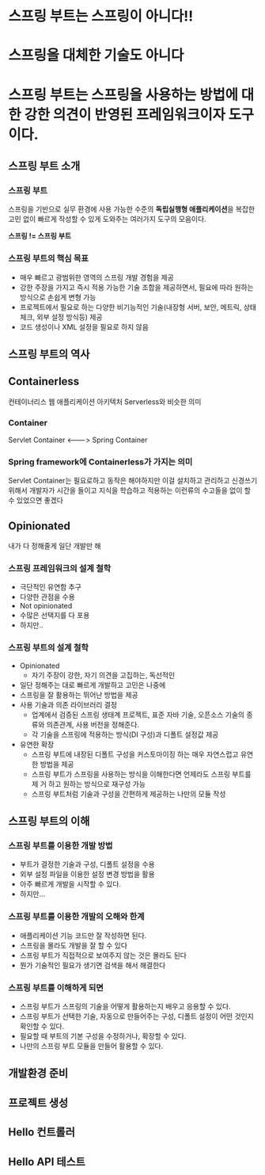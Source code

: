
# 스프링 부트는 스프링이 아니다!! 
# 스프링을 대체한 기술도 아니다 
# 스프링 부트는 스프링을 사용하는 방법에 대한 강한 의견이 반영된 프레임워크이자 도구이다.

## 스프링 부트 소개

### 스프링 부트
스프링을 기반으로 실무 환경에 사용 가능한 수준의 **독립실행형 애플리케이션**을 복잡한 고민 없이 빠르게 작성할 수 있게 도와주는 여러가지 도구의 모음이다.

**스프링 != 스프링 부트**

### 스프링 부트의 핵심 목표
- 매우 빠르고 광범위한 영역의 스프링 개발 경험을 제공
- 강한 주장을 가지고 즉시 적용 가능한 기술 조합을 제공하면서, 필요에 따라 원하는 방식으로 손쉽게 변형 가능
- 프로젝트에서 필요로 하는 다양한 비기능적인 기술(내장형 서버, 보안, 메트릭, 상태 체크, 외부 설정 방식등) 제공
- 코드 생성이나 XML 설정을 필요로 하지 않음

## 스프링 부트의 역사

## Containerless
컨테이너리스 웹 애플리케이션 아키텍처
Serverless와 비슷한 의미

### Container
Servlet Container <---> Spring Container

### Spring framework에 Containerless가 가지는 의미
Servlet Container는 필요로하고 동작은 해야하지만 이걸 설치하고 관리하고 신경쓰기 위해서 개발자가 시간을 들이고 지식을 학습하고 적용하는 이런류의 수고들을 없이 할 수 있었으면 좋겠다

## Opinionated
내가 다 정해줄게 일단 개발만 해

### 스프링 프레임워크의 설계 철학
- 극단적인 유연함 추구
- 다양한 관점을 수용
- Not opinionated
- 수많은 선택지를 다 포용
- 하지만..

### 스프링 부트의 설계 철학
- Opinionated
	- 자기 주장이 강한, 자기 의견을 고집하는, 독선적인
- 일단 정해주는 대로 빠르게 개발하고 고민은 나중에
- 스프링을 잘 활용하는 뛰어난 방법을 제공
- 사용 기술과 의존 라이브러리 결정
	- 업계에서 검증된 스프링 생태계 프로젝트, 표준 자바 기술, 오픈소스 기술의 종류와 의존관계, 사용 버전을 정해준다.
	- 각 기술을 스프링에 적용하는 방식(DI 구성)과 디폴트 설정값 제공
- 유연한 확장
	- 스프링 부트에 내장된 디폴트 구성을 커스토마이징 하는 매우 자연스럽고 유연한 방법을 제공
	- 스프링 부트가 스프링을 사용하는 방식을 이해한다면 언제라도 스프링 부트를 제 거 하고 원하는 방식으로 재구성 가능
	- 스프링 부트처럼 기술과 구성을 간편하게 제공하는 나만의 모듈 작성

## 스프링 부트의 이해

### 스프링 부트를 이용한 개발 방법
- 부트가 결정한 기술과 구성, 디폴트 설정을 수용
- 외부 설정 파일을 이용한 설정 변경 방법을 활용
- 아주 빠르게 개발을 시작할 수 있다.
- 하지만...

### 스프링 부트를 이용한 개발의 오해와 한계
- 애플리케이션 기능 코드만 잘 작성하면 된다.
- 스프링을 몰라도 개발을 잘 할 수 있다
- 스프링 부트가 직접적으로 보여주지 않는 것은 몰라도 된다
- 뭔가 기술적인 필요가 생기면 검색을 해서 해결한다

### 스프링 부트를 이해하게 되면
- 스프링 부트가 스프링의 기술을 어떻게 활용하는지 배우고 응용할 수 있다.
- 스프링 부트가 선택한 기술, 자동으로 만들어주는 구성, 디폴트 설정이 어떤 것인지 확인할 수 있다.
- 필요할 때 부트의 기본 구성을 수정하거나, 확장할 수 있다.
- 나만의 스프링 부트 모듈을 만들어 활용할 수 있다.

## 개발환경 준비

## 프로젝트 생성

## Hello 컨트롤러

## Hello API 테스트